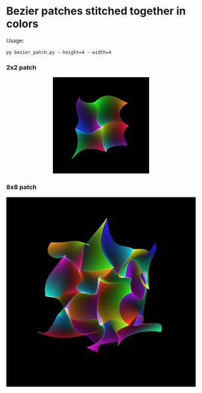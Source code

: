 # Bezier patches stitched together in colors

Usage:
```
py bezier_patch.py --height=4 --width=4
```

### 2x2 patch
<p align="center">
  <img src="bezier_patch_2x2.png" alt="bezier_patch_2x2" />
</p>

### 8x8 patch
<p align="center">
  <img src="bezier_patch_4x4.png" alt="bezier_patch_4x4" />
</p>
